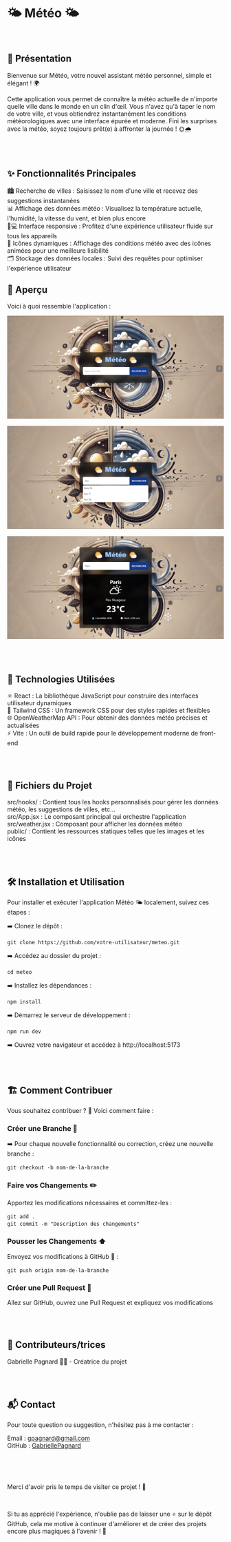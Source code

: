 # 🌤️ Météo 🌤️

<br>

## 📜 Présentation

Bienvenue sur Météo, votre nouvel assistant météo personnel, simple et élégant ! 🌍    

Cette application vous permet de connaître la météo actuelle de n'importe quelle ville dans le monde en un clin d'œil. Vous n'avez qu'à taper le nom de votre ville, et vous obtiendrez instantanément les conditions météorologiques avec une interface épurée et moderne. Fini les surprises avec la météo, soyez toujours prêt(e) à affronter la journée ! 🌞🌧️   

<br>
<br>

## ✨ Fonctionnalités Principales

🏙️ Recherche de villes : Saisissez le nom d'une ville et recevez des suggestions instantanées   
📊 Affichage des données météo : Visualisez la température actuelle, l'humidité, la vitesse du vent, et bien plus encore   
📱💻 Interface responsive : Profitez d'une expérience utilisateur fluide sur tous les appareils   
🌈 Icônes dynamiques : Affichage des conditions météo avec des icônes animées pour une meilleure lisibilité   
🗂️ Stockage des données locales : Suivi des requêtes pour optimiser l'expérience utilisateur   

## 📸 Aperçu

Voici à quoi ressemble l'application :   

![screenshot ordinateur demarrage](./screenshots/descktop_demarrage.jpeg)   

![screenshot ordinateur suggestions](./screenshots/desktop_suggestion.jpg)   

![screenshot ordinateur resultat](./screenshots/desktop_resultat.jpg)   

<br>
<br>

## 🔧 Technologies Utilisées

⚛️ React : La bibliothèque JavaScript pour construire des interfaces utilisateur dynamiques   
🎨 Tailwind CSS : Un framework CSS pour des styles rapides et flexibles   
🌐 OpenWeatherMap API : Pour obtenir des données météo précises et actualisées   
⚡ Vite : Un outil de build rapide pour le développement moderne de front-end   

<br>
<br>

## 📂 Fichiers du Projet

src/hooks/ : Contient tous les hooks personnalisés pour gérer les données météo, les suggestions de villes, etc...   
src/App.jsx : Le composant principal qui orchestre l'application   
src/weather.jsx : Composant pour afficher les données météo   
public/ : Contient les ressources statiques telles que les images et les icônes   

<br>
<br>


## 🛠️ Installation et Utilisation

Pour installer et exécuter l'application Météo 🌤️ localement, suivez ces étapes :   

➡️ Clonez le dépôt :   
 
`git clone https://github.com/votre-utilisateur/meteo.git`   

➡️ Accédez au dossier du projet :   

`cd meteo`   

➡️ Installez les dépendances :   

`npm install`   

➡️ Démarrez le serveur de développement :   

`npm run dev`   

➡️ Ouvrez votre navigateur et accédez à http://localhost:5173   

<br>
<br>


## 🏗️ Comment Contribuer

Vous souhaitez contribuer ? 🎉 Voici comment faire :   

### Créer une Branche 🌿

➡️ Pour chaque nouvelle fonctionnalité ou correction, créez une nouvelle branche :   

`git checkout -b nom-de-la-branche`   

### Faire vos Changements ✏️   

Apportez les modifications nécessaires et committez-les :   

`git add .`   
`git commit -m "Description des changements"`   

### Pousser les Changements ⬆️   

Envoyez vos modifications à GitHub 📨 :

`git push origin nom-de-la-branche`   

### Créer une Pull Request 🔄   

Allez sur GitHub, ouvrez une Pull Request et expliquez vos modifications   

<br>
<br>

## 🤝 Contributeurs/trices

Gabrielle Pagnard 🧑‍💻 - Créatrice du projet

<br>
<br>

## 📬 Contact

Pour toute question ou suggestion, n'hésitez pas à me contacter :   

Email : gpagnard@gmail.com   
GitHub : [GabriellePagnard](https://github.com/GabriellePagnard)     

<br>
<br>
<br>

Merci d'avoir pris le temps de visiter ce projet ! 🙌    

<br> 

Si tu as apprécié l'expérience, n'oublie pas de laisser une ⭐ sur le dépôt GitHub, cela me motive à continuer d'améliorer et de créer des projets encore plus magiques à l'avenir ! 🌟